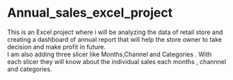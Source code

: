 # Annual_sales_excel_project
This is an Excel project where i will be analyzing the data of retail store and creating a dashboard of annual report that will help the store owner to take decision and make profit in future.  
I am also adding three slicer like Months,Channel and Categories .
With each slicer they will know about the individual sales each months , channnel and categories.
